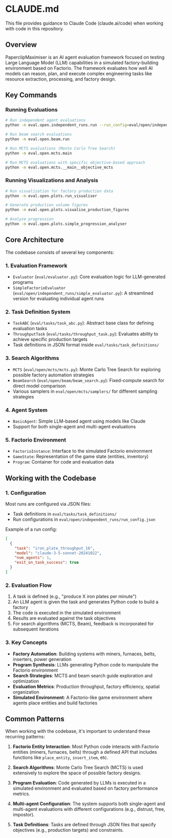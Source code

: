 # CLAUDE.md

This file provides guidance to Claude Code (claude.ai/code) when working with code in this repository.

## Overview

PaperclipMaximiser is an AI agent evaluation framework focused on testing Large Language Model (LLM) capabilities in a simulated factory-building environment based on Factorio. The framework evaluates how well AI models can reason, plan, and execute complex engineering tasks like resource extraction, processing, and factory design.

## Key Commands

### Running Evaluations

```bash
# Run independent agent evaluations
python -m eval.open.independent_runs.run --run_config=eval/open/independent_runs/run_config.json

# Run beam search evaluations
python -m eval.open.beam.run

# Run MCTS evaluations (Monte Carlo Tree Search)
python -m eval.open.mcts.main

# Run MCTS evaluations with specific objective-based approach
python -m eval.open.mcts.__main__objective_mcts
```

### Running Visualizations and Analysis

```bash
# Run visualization for factory production data
python -m eval.open.plots.run_visualiser

# Generate production volume figures
python -m eval.open.plots.visualise_production_figures

# Analyze progression
python -m eval.open.plots.simple_progression_analyser
```

## Core Architecture

The codebase consists of several key components:

### 1. Evaluation Framework

- `Evaluator` (`eval/evaluator.py`): Core evaluation logic for LLM-generated programs
- `SimpleFactorioEvaluator` (`eval/open/independent_runs/simple_evaluator.py`): A streamlined version for evaluating individual agent runs

### 2. Task Definition System

- `TaskABC` (`eval/tasks/task_abc.py`): Abstract base class for defining evaluation tasks
- `ThroughputTask` (`eval/tasks/throughput_task.py`): Evaluates ability to achieve specific production targets
- Task definitions in JSON format inside `eval/tasks/task_definitions/`

### 3. Search Algorithms

- `MCTS` (`eval/open/mcts/mcts.py`): Monte Carlo Tree Search for exploring possible factory automation strategies
- `BeamSearch` (`eval/open/beam/beam_search.py`): Fixed-compute search for direct model comparison
- Various samplers in `eval/open/mcts/samplers/` for different sampling strategies

### 4. Agent System

- `BasicAgent`: Simple LLM-based agent using models like Claude
- Support for both single-agent and multi-agent evaluations

### 5. Factorio Environment

- `FactorioInstance`: Interface to the simulated Factorio environment
- `GameState`: Representation of the game state (entities, inventory)
- `Program`: Container for code and evaluation data

## Working with the Codebase

### 1. Configuration

Most runs are configured via JSON files:

- Task definitions in `eval/tasks/task_definitions/`
- Run configurations in `eval/open/independent_runs/run_config.json`

Example of a run config:
```json
[
  {
    "task": "iron_plate_throughput_16",
    "model": "claude-3-5-sonnet-20241022",
    "num_agents": 1,
    "exit_on_task_success": true
  }
]
```

### 2. Evaluation Flow

1. A task is defined (e.g., "produce X iron plates per minute")
2. An LLM agent is given the task and generates Python code to build a factory
3. The code is executed in the simulated environment
4. Results are evaluated against the task objectives
5. For search algorithms (MCTS, Beam), feedback is incorporated for subsequent iterations

### 3. Key Concepts

- **Factory Automation**: Building systems with miners, furnaces, belts, inserters, power generation
- **Program Synthesis**: LLMs generating Python code to manipulate the Factorio environment
- **Search Strategies**: MCTS and beam search guide exploration and optimization
- **Evaluation Metrics**: Production throughput, factory efficiency, spatial organization
- **Simulated Environment**: A Factorio-like game environment where agents place entities and build factories

## Common Patterns

When working with the codebase, it's important to understand these recurring patterns:

1. **Factorio Entity Interaction**: Most Python code interacts with Factorio entities (miners, furnaces, belts) through a defined API that includes functions like `place_entity`, `insert_item`, etc.

2. **Search Algorithms**: Monte Carlo Tree Search (MCTS) is used extensively to explore the space of possible factory designs.

3. **Program Evaluation**: Code generated by LLMs is executed in a simulated environment and evaluated based on factory performance metrics.

4. **Multi-agent Configuration**: The system supports both single-agent and multi-agent evaluations with different configurations (e.g., distrust, free, impostor).

5. **Task Definitions**: Tasks are defined through JSON files that specify objectives (e.g., production targets) and constraints.